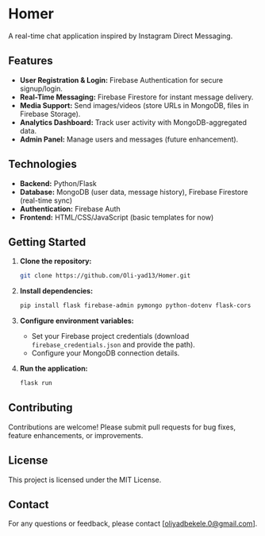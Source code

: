 # Homer

A real-time chat application inspired by Instagram Direct Messaging.

## Features

- **User Registration & Login:** Firebase Authentication for secure signup/login.
- **Real-Time Messaging:** Firebase Firestore for instant message delivery.
- **Media Support:** Send images/videos (store URLs in MongoDB, files in Firebase Storage).
- **Analytics Dashboard:** Track user activity with MongoDB-aggregated data.
- **Admin Panel:** Manage users and messages (future enhancement).

## Technologies

- **Backend:** Python/Flask
- **Database:** MongoDB (user data, message history), Firebase Firestore (real-time sync)
- **Authentication:** Firebase Auth
- **Frontend:** HTML/CSS/JavaScript (basic templates for now)

## Getting Started

1. **Clone the repository:**

   ```bash
   git clone https://github.com/Oli-yad13/Homer.git
   ```

2. **Install dependencies:**

   ```bash
   pip install flask firebase-admin pymongo python-dotenv flask-cors
   ```

3. **Configure environment variables:**
   - Set your Firebase project credentials (download `firebase_credentials.json` and provide the path).
   - Configure your MongoDB connection details.

4. **Run the application:**

   ```bash
   flask run
   ```

## Contributing

Contributions are welcome! Please submit pull requests for bug fixes, feature enhancements, or improvements.

## License

This project is licensed under the MIT License.

## Contact

For any questions or feedback, please contact [oliyadbekele.0@gmail.com].


